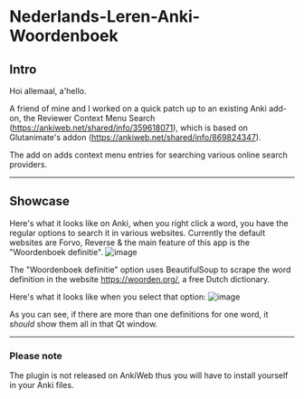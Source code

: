 # Nederlands-Leren-Anki-Woordenboek
## Intro
Hoi allemaal, a'hello.

A friend of mine and I worked on a quick patch up to an existing Anki add-on, the Reviewer Context Menu Search (https://ankiweb.net/shared/info/359618071), which is based on Glutanimate's addon (https://ankiweb.net/shared/info/869824347).

The add on adds context menu entries for searching various online search providers.

<hr />

## Showcase
Here's what it looks like on Anki, when you right click a word, you have the regular options to search it in various websites. Currently the default websites are Forvo, Reverse & the main feature of this app is the "Woordenboek definitie".
![image](https://i.imgur.com/YCvC4wp.png)

The "Woordenboek definitie" option uses BeautifulSoup to scrape the word definition in the website https://woorden.org/, a free Dutch dictionary.


Here's what it looks like when you select that option:
![image](https://i.imgur.com/8S1KveC.png)

As you can see, if there are more than one definitions for one word, it *should* show them all in that Qt window.



<hr /> 

### **Please note**
The plugin is not released on AnkiWeb thus you will have to install yourself in your Anki files.

